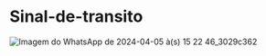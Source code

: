 # Sinal-de-transito
![Imagem do WhatsApp de 2024-04-05 à(s) 15 22 46_3029c362](https://github.com/RafaelPaesRamos/Sinal-de-transito/assets/82539582/880a8406-f8b3-4f82-a5ad-683352e27620)
